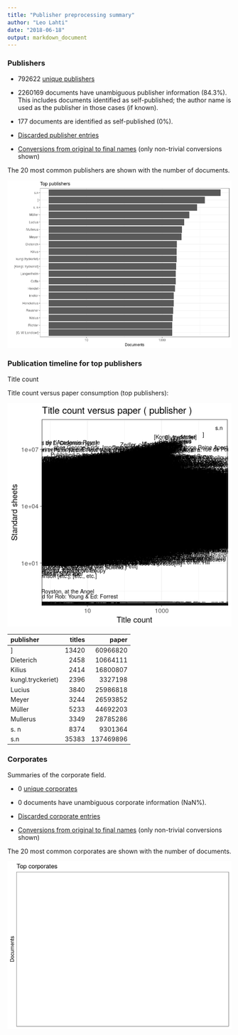 ```yaml
---
title: "Publisher preprocessing summary"
author: "Leo Lahti"
date: "2018-06-18"
output: markdown_document
---
```



### Publishers

 * 792622 [unique publishers](output.tables/publisher_accepted.csv)

 * 2260169 documents have unambiguous publisher information (84.3%). This includes documents identified as self-published; the author name is used as the publisher in those cases (if known).

 * 177 documents are identified as self-published (0%). 

 * [Discarded publisher entries](output.tables/publisher_discarded.csv)

 * [Conversions from original to final names](output.tables/publisher_conversion_nontrivial.csv) (only non-trivial conversions shown)


The 20 most common publishers are shown with the number of documents. 

![plot of chunk summarypublisher2](figure/summarypublisher2-1.png)

### Publication timeline for top publishers

Title count





Title count versus paper consumption (top publishers):

![plot of chunk publishertitlespapers](figure/publishertitlespapers-1.png)

|publisher         | titles|     paper|
|:-----------------|------:|---------:|
|]                 |  13420|  60966820|
|Dieterich         |   2458|  10664111|
|Kilius            |   2414|  16800807|
|kungl.tryckeriet) |   2396|   3327198|
|Lucius            |   3840|  25986818|
|Meyer             |   3244|  26593852|
|Müller            |   5233|  44692203|
|Mullerus          |   3349|  28785286|
|s. n              |   8374|   9301364|
|s.n               |  35383| 137469896|


### Corporates

Summaries of the corporate field.

 * 0 [unique corporates](output.tables/corporate_accepted.csv)

 * 0 documents have unambiguous corporate information (NaN%). 

 * [Discarded corporate entries](output.tables/corporate_discarded.csv)

 * [Conversions from original to final names](output.tables/corporate_conversion_nontrivial.csv) (only non-trivial conversions shown)


The 20 most common corporates are shown with the number of documents. 

![plot of chunk summarycorporate2](figure/summarycorporate2-1.png)



